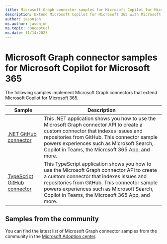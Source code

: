 ```yaml
---
title: Microsoft Graph connector samples for Microsoft Copilot for Microsoft 365
description: Extend Microsoft Copilot for Microsoft 365 with Microsoft Graph connectors
author: jasonjoh
ms.author: jasonjoh
ms.topic: conceptual
ms.date: 11/14/2023
---
```


# Microsoft Graph connector samples for Microsoft Copilot for Microsoft 365

The following samples implement Microsoft Graph connectors that extend Microsoft Copilot for Microsoft 365.

| Sample | Description |
|--------|-------------|
| [.NET GitHub connector](https://github.com/microsoftgraph/msgraph-sample-github-connector-dotnet) | This .NET application shows you how to use the Microsoft Graph connector API to create a custom connector that indexes issues and repositories from GitHub. This connector sample powers experiences such as Microsoft Search, Copilot in Teams, the Microsoft 365 App, and more. |
| [TypeScript GitHub connector](https://github.com/microsoftgraph/msgraph-sample-github-connector-typescript) | This TypeScript application shows you how to use the Microsoft Graph connector API to create a custom connector that indexes issues and repositories from GitHub. This connector sample powers experiences such as Microsoft Search, Copilot in Teams, the Microsoft 365 App, and more. |

## Samples from the community

You can find the latest list of Microsoft Graph connector samples from the community in the [Microsoft Adoption center](https://adoption.microsoft.com/sample-solution-gallery/?product=Microsoft+Graph+connectors&product=Microsoft+365+Copilot).
